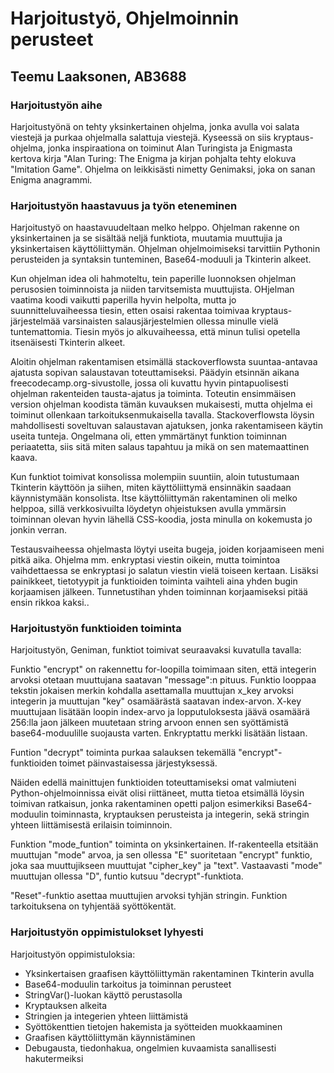 # Harjoitustyö, Ohjelmoinnin perusteet
## Teemu Laaksonen, AB3688

### Harjoitustyön aihe

Harjoitustyönä on tehty yksinkertainen ohjelma, jonka avulla voi salata viestejä ja purkaa ohjelmalla salattuja viestejä.
Kyseessä on siis kryptaus-ohjelma, jonka inspiraationa on toiminut Alan Turingista ja Enigmasta kertova kirja "Alan Turing: The Enigma ja
kirjan pohjalta tehty elokuva "Imitation Game". Ohjelma on leikkisästi nimetty Genimaksi, joka on sanan Enigma anagrammi.

### Harjoitustyön haastavuus ja työn eteneminen

Harjoitustyö on haastavuudeltaan melko helppo. Ohjelman rakenne on yksinkertainen ja se sisältää neljä funktiota, muutamia muuttujia ja
yksinkertaisen käyttöliittymän. Ohjelman ohjelmoimiseksi tarvittiin Pythonin perusteiden ja syntaksin tunteminen, Base64-moduuli ja Tkinterin
alkeet.

Kun ohjelman idea oli hahmoteltu, tein paperille luonnoksen ohjelman perusosien toiminnoista ja niiden tarvitsemista muuttujista. OHjelman vaatima
koodi vaikutti paperilla hyvin helpolta, mutta jo suunnitteluvaiheessa tiesin, etten osaisi rakentaa toimivaa kryptaus-järjestelmää varsinaisten
salausjärjestelmien ollessa minulle vielä tuntemattomia. Tiesin myös jo alkuvaiheessa, että minun tulisi opetella itsenäisesti Tkinterin alkeet.

Aloitin ohjelman rakentamisen etsimällä stackoverflowsta suuntaa-antavaa ajatusta sopivan salaustavan toteuttamiseksi. Päädyin etsinnän aikana freecodecamp.org-sivustolle,
jossa oli kuvattu hyvin pintapuolisesti ohjelman rakenteiden tausta-ajatus ja toiminta. Toteutin ensimmäisen version ohjelman koodista tämän kuvauksen
mukaisesti, mutta ohjelma ei toiminut ollenkaan tarkoituksenmukaisella tavalla. Stackoverflowsta löysin mahdollisesti soveltuvan salaustavan ajatuksen,
jonka rakentamiseen käytin useita tunteja. Ongelmana oli, etten ymmärtänyt funktion toiminnan periaatetta, siis sitä miten salaus tapahtuu ja mikä on sen matemaattinen kaava.

Kun funktiot toimivat konsolissa molempiin suuntiin, aloin tutustumaan Tkinterin käyttöön ja siihen, miten käyttöliittymä ensinnäkin saadaan käynnistymään
konsolista. Itse käyttöliittymän rakentaminen oli melko helppoa, sillä verkkosivuilta löydetyn ohjeistuksen avulla ymmärsin toiminnan olevan hyvin lähellä
CSS-koodia, josta minulla on kokemusta jo jonkin verran.

Testausvaiheessa ohjelmasta löytyi useita bugeja, joiden korjaamiseen meni pitkä aika. Ohjelma mm. enkryptasi viestin oikein, mutta toimintoa vaihdettaessa
se enkryptasi jo salatun viestin vielä toiseen kertaan. Lisäksi painikkeet, tietotyypit ja funktioiden toiminta vaihteli aina yhden bugin korjaamisen jälkeen.
Tunnetustihan yhden toiminnan korjaamiseksi pitää ensin rikkoa kaksi..

### Harjoitustyön funktioiden toiminta

Harjoitustyön, Geniman, funktiot toimivat seuraavaksi kuvatulla tavalla:

Funktio "encrypt" on rakennettu for-loopilla toimimaan siten, että integerin arvoksi otetaan muuttujana saatavan "message":n pituus. Funktio
looppaa tekstin jokaisen merkin kohdalla asettamalla muuttujan x_key arvoksi integerin ja muuttujan "key" osamäärästä saatavan index-arvon. X-key
muuttujaan lisätään loopin index-arvo ja lopputuloksesta jäävä osamäärä 256:lla jaon jälkeen muutetaan string arvoon ennen sen syöttämistä base64-moduulille suojausta varten.
Enkryptattu merkki lisätään listaan.

Funtion "decrypt" toiminta purkaa salauksen tekemällä "encrypt"-funktioiden toimet päinvastaisessa järjestyksessä.

Näiden edellä mainittujen funktioiden toteuttamiseksi omat valmiuteni Python-ohjelmoinnissa eivät olisi riittäneet, mutta tietoa etsimällä löysin toimivan ratkaisun, jonka
rakentaminen opetti paljon esimerkiksi Base64-moduulin toiminnasta, kryptauksen perusteista ja integerin, sekä stringin yhteen liittämisestä erilaisin toiminnoin.

Funktion "mode_funtion" toiminta on yksinkertainen. If-rakenteella etsitään muuttujan "mode" arvoa, ja sen ollessa "E" suoritetaan "encrypt" funktio, joka saa
muuttujikseen muuttujat "cipher_key" ja "text". Vastaavasti "mode" muuttujan ollessa "D", funtio kutsuu "decrypt"-funktiota.

"Reset"-funktio asettaa muuttujien arvoksi tyhjän stringin. Funktion tarkoituksena on tyhjentää syöttökentät.

### Harjoitustyön oppimistulokset lyhyesti

Harjoitustyön oppimistuloksia:

- Yksinkertaisen graafisen käyttöliittymän rakentaminen Tkinterin avulla
- Base64-moduulin tarkoitus ja toiminnan perusteet
- StringVar()-luokan käyttö perustasolla
- Kryptauksen alkeita
- Stringien ja integerien yhteen liittämistä
- Syöttökenttien tietojen hakemista ja syötteiden muokkaaminen
- Graafisen käyttöliittymän käynnistäminen
- Debugausta, tiedonhakua, ongelmien kuvaamista sanallisesti hakutermeiksi
